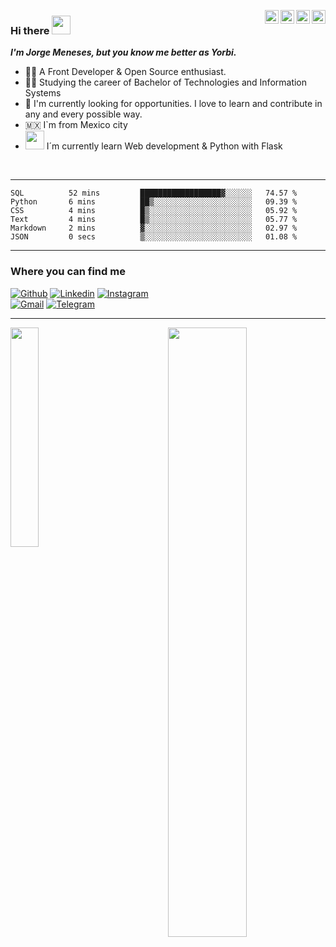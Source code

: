 
<!-- Your badges
You can use the website to generate badges: https://shields.io/
-->
  
<p>
  <a href="https://twitter.com/">
    <img align="right" alt="Yorbi Twitter" width="22px" src="https://cdn.jsdelivr.net/npm/simple-icons@v3/icons/twitter.svg" />
  </a>
  <a href="https://www.linkedin.com/in/">
    <img align="right" alt="Linkdein" width="22px" src="https://cdn.jsdelivr.net/npm/simple-icons@v3/icons/linkedin.svg" />
  </a>
  <a href="https://github.com/yorbimv">
    <img align="right" alt="Jorge Meneses Github" width="22px" src="https://cdn.jsdelivr.net/npm/simple-icons@v3/icons/github.svg" />
  </a>
  <a href="https://t.me/yorbimv">
    <img align="right" alt="Jorge Meneses Telegram" width="22px" src="https://cdn.jsdelivr.net/npm/simple-icons@v3/icons/telegram.svg" />
  </a>
 
</p>


### Hi there <img src="https://raw.githubusercontent.com/iampavangandhi/iampavangandhi/master/gifs/Hi.gif" width="30px"> 

***I'm Jorge Meneses, but you know me better as Yorbi.***


- 👨‍💻 A Front Developer & Open Source enthusiast.
- 👨‍🎓 Studying the career of Bachelor of Technologies and Information Systems
- 🚧 I'm currently looking for opportunities. I love to learn and contribute in any and every possible way.
- 🇲🇽 I`m from Mexico city
- <img src="https://media.giphy.com/media/WUlplcMpOCEmTGBtBW/giphy.gif" width="30"> I´m currently learn Web development & Python with Flask 



<br>

---


<!--START_SECTION:waka-->

```text
SQL          52 mins         ██████████████████▓░░░░░░   74.57 %
Python       6 mins          ██▒░░░░░░░░░░░░░░░░░░░░░░   09.39 %
CSS          4 mins          █▒░░░░░░░░░░░░░░░░░░░░░░░   05.92 %
Text         4 mins          █▒░░░░░░░░░░░░░░░░░░░░░░░   05.77 %
Markdown     2 mins          ▓░░░░░░░░░░░░░░░░░░░░░░░░   02.97 %
JSON         0 secs          ▒░░░░░░░░░░░░░░░░░░░░░░░░   01.08 %
```

<!--END_SECTION:waka-->


---


### Where you can find me

[![Github](https://img.shields.io/badge/-Github-333?style=flat&logo=Github&logoColor=white)](https://github.com/yorbimv)
[![Linkedin](https://img.shields.io/badge/-LinkedIn-blue?style=flat&logo=Linkedin&logoColor=white)]()
[![Instagram](https://img.shields.io/badge/-Instagram-c13584?style=flat&labelColor=c13584&logo=instagram&logoColor=white)](https://www.instagram.com/yorbimv/)
<br>
[![Gmail](https://img.shields.io/badge/Gmail-D14836?style=for-the-badge&logo=gmail&logoColor=white)](mailto:yorbimv1@gmail.com)
[![Telegram](https://img.shields.io/badge/Telegram-2CA5E0?style=for-the-badge&logo=telegram&logoColor=white)](https://t.me/yorbimv)


____

<p>
  <img width="30%" align="left" src="https://github-readme-stats.vercel.app/api/top-langs/?username=yorbimv&show_icons=true" />
	<img width="50%" align="right" src="https://github-readme-stats.vercel.app/api?username=yorbimv&show_icons=true&hide_border=true" />
</p>
